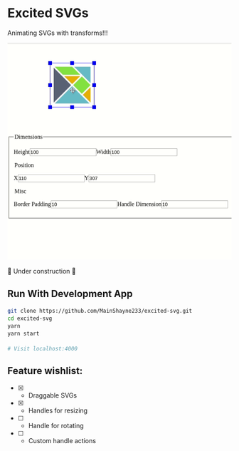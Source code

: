 # Excited SVGs

Animating SVGs with transforms!!!

![Demo](./demo-app.gif)

🚧 Under construction 🚧

## Run With Development App
```bash
git clone https://github.com/MainShayne233/excited-svg.git
cd excited-svg
yarn
yarn start

# Visit localhost:4000
```

## Feature wishlist:

- [x] - Draggable SVGs
- [x] - Handles for resizing
- [ ] - Handle for rotating
- [ ] - Custom handle actions
